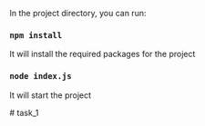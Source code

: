 
In the project directory, you can run:

### `npm install`

It will install the required packages for the project

### `node index.js`

It will start the project




#   t a s k _ 1  
 